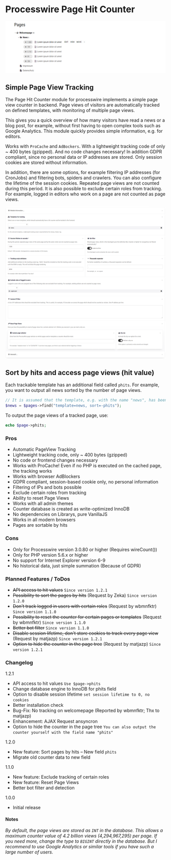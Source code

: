 # Processwire Page Hit Counter
![alt text](https://github.com/FlipZoomMedia/RepoAssets/blob/master/pagehitcounter-example.png)
## Simple Page View Tracking

The Page Hit Counter module for processwire implements a simple page view counter in backend. Page views of visitors are automatically tracked on defined templates, with monitoring of multiple page views.

This gives you a quick overview of how many visitors have read a news or a blog post, for example, without first having to open complex tools such as Google Analytics. This module quickly provides simple information, e.g. for editors.

Works with `ProCache` and `AdBockers`. With a lightweight tracking code of only ~ 400 bytes (gzipped). And no code changes necessary! In addition GDPR compliant, since no personal data or IP addresses are stored. Only session cookies are stored without information.

In addition, there are some options, for example filtering IP addresses (for CronJobs) and filtering bots, spiders and crawlers. You can also configure the lifetime of the session cookies. Repeated page views are not counted during this period. It is also possible to exclude certain roles from tracking. For example, logged in editors who work on a page are not counted as page views.

![alt text](https://github.com/FlipZoomMedia/RepoAssets/blob/master/pagehitcounter-config.png)

## Sort by hits and access page views (hit value)
Each trackable template has an additional field called `phits`. For example, you want to output all news sorted by the number of page views.
```php
// It is assumed that the template, e.g. with the name "news", has been configured for tracking.
$news = $pages->find("template=news, sort=-phits");
```
To output the page views of a tracked page, use:
```php
echo $page->phits;
```

### Pros
- Automatic PageView Tracking
- Lightweight tracking code, only ~ 400 bytes (gzipped)
- No code or frontend changes necessary
- Works with ProCache! Even if no PHP is executed on the cached page, the tracking works
- Works with browser AdBlockers
- GDPR compliant, session-based cookie only, no personal information
- Filtering of IPs and bots possible
- Exclude certain roles from tracking
- Ability to reset Page Views
- Works with all admin themes
- Counter database is created as write-optimized InnoDB
- No dependencies on Librarys, pure VanillaJS
- Works in all modern browsers
- Pages are sortable by hits

### Cons
- Only for Processwire version 3.0.80 or higher (Requires wireCount())
- Only for PHP version 5.6.x or higher
- No support for Internet Explorer version 6-9
- No historical data, just simple summation (Because of GDPR)

### Planned Features / ToDos
- ~~API access to hit values~~ `Since version 1.2.1`
- ~~Possibility to sort the pages by hits~~ (Request by Zeka) `Since version 1.2.0`
- ~~Don't track logged in users with certain roles~~ (Request by wbmnfktr) `Since version 1.1.0`
- ~~Possibility to reset the counter for certain pages or templates~~ (Request by wbmnfktr) `Since version 1.1.0`
- ~~Better bot filter~~ `Since version 1.1.0`
- ~~Disable session lifetime, don't store cookies to track every page view~~ (Request by matjazp) `Since version 1.2.1`
- ~~Option to hide the counter in the page tree~~ (Request by matjazp) `Since version 1.2.1`

### Changelog
1.2.1
- API access to hit values `Use $page->phits`
- Change database engine to InnoDB for phits field
- Option to disable session lifetime `set session lifetime to 0, no cookies`
- Better installation check
- Bug-Fix: No tracking on welcomepage (Reported by wbmnfktr; Thx to matjazp)
- Enhancement: AJAX Request ansyncron
- Option to hide the counter in the page tree `You can also output the counter yourself with the field name "phits"`

1.2.0
- New feature: Sort pages by hits – New field `phits`
- Migrate old counter data to new field

1.1.0
- New feature: Exclude tracking of certain roles
- New feature: Reset Page Views
- Better bot filter and detection

1.0.0
- Initial release

#### Notes
*By default, the page views are stored as `INT` in the database. This allows a maximum counter value of 4.2 billion views (4,294,967,295) per page. If you need more, change the type to `BIGINT` directly in the database. But I recommend to use Google Analytics or similar tools if you have such a large number of users.*
